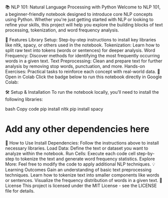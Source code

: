 📚 NLP 101: Natural Language Processing with Python
Welcome to NLP 101, a beginner-friendly notebook designed to introduce core NLP concepts using Python. Whether you're just getting started with NLP or looking to refine your skills, this project will help you explore the building blocks of text processing, tokenization, and word frequency analysis.

🌟 Features
Library Setup: Step-by-step instructions to install key libraries like nltk, spacy, or others used in the notebook.
Tokenization: Learn how to split raw text into tokens (words or sentences) for deeper analysis.
Word Frequency: Discover methods for identifying the most frequently occurring words in a given text.
Text Preprocessing: Clean and prepare text for further analysis by removing stop words, punctuation, and more.
Hands-on Exercises: Practical tasks to reinforce each concept with real-world data.
🔗 Open in Colab
Click the badge below to run this notebook directly in Google Colab:

🛠️ Setup & Installation
To run the notebook locally, you’ll need to install the following libraries:

bash
Copy code
pip install nltk
pip install spacy
# Add any other dependencies here
🚀 How to Use
Install Dependencies: Follow the instructions above to install necessary libraries.
Load Data: Define the text or dataset you want to analyze within the notebook.
Run Cells: Execute each code cell step-by-step to tokenize the text and generate word frequency statistics.
Explore More: Feel free to modify the code to apply additional NLP techniques.
💡 Learning Outcomes
Gain an understanding of basic text preprocessing techniques.
Learn how to tokenize text into smaller components like words or sentences.
Visualize the frequency distribution of words in a given text.
📄 License
This project is licensed under the MIT License - see the LICENSE file for details.
